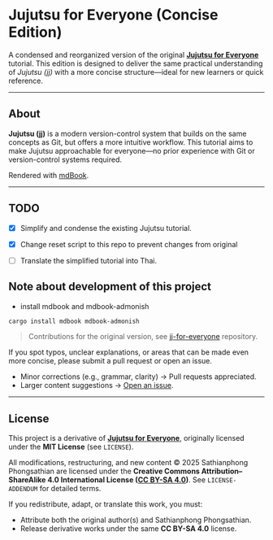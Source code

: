# Jujutsu for Everyone (Concise Edition)

A condensed and reorganized version of the original [**Jujutsu for Everyone**](https://github.com/jj-for-everyone/jj-for-everyone.github.io) tutorial.
This edition is designed to deliver the same practical understanding of *Jujutsu (jj)*
with a more concise structure—ideal for new learners or quick reference.

---

## About

**Jujutsu (jj)** is a modern version-control system that builds on the same concepts as Git,
but offers a more intuitive workflow.
This tutorial aims to make Jujutsu approachable for everyone—no prior experience
with Git or version-control systems required.

Rendered with [mdBook](https://github.com/rust-lang/mdBook).

---

## TODO
- [x] Simplify and condense the existing Jujutsu tutorial.
- [x] Change reset script to this repo to prevent changes from original
- [ ] Translate the simplified tutorial into Thai.


## Note about development of this project
- install mdbook and mdbook-admonish
```bash
cargo install mdbook mdbook-admonish
```

> Contributions for the original version, see [jj-for-everyone](https://github.com/jj-for-everyone/jj-for-everyone.github.io) repository.

If you spot typos, unclear explanations, or areas that can be made even more concise,
please submit a pull request or open an issue.

- Minor corrections (e.g., grammar, clarity) → Pull requests appreciated.
- Larger content suggestions → [Open an issue](https://github.com/S2P2/jj-for-everyone/issues/new).

---

## License

This project is a derivative of
[**Jujutsu for Everyone**](https://github.com/jj-for-everyone/jj-for-everyone.github.io),
originally licensed under the **MIT License** (see `LICENSE`).

All modifications, restructuring, and new content
© 2025 Sathianphong Phongsathian are licensed under the
**Creative Commons Attribution–ShareAlike 4.0 International License ([CC BY-SA 4.0](https://creativecommons.org/licenses/by-sa/4.0/))**.
See `LICENSE-ADDENDUM` for detailed terms.

If you redistribute, adapt, or translate this work, you must:
- Attribute both the original author(s) and Sathianphong Phongsathian.
- Release derivative works under the same **CC BY-SA 4.0** license.
